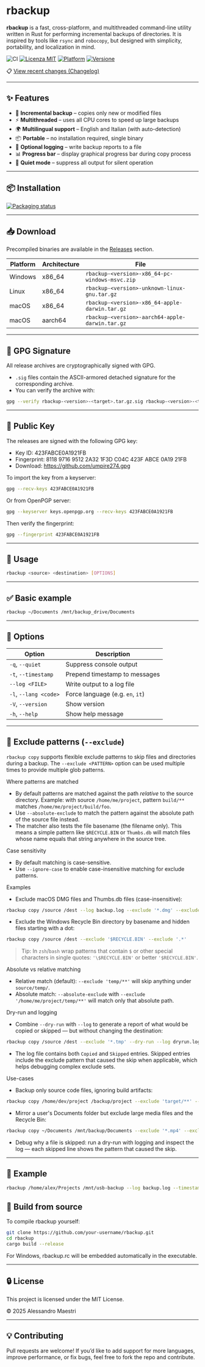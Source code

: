 # rbackup

**rbackup** is a fast, cross-platform, and multithreaded command-line utility written in Rust for performing incremental backups of directories. It is inspired by tools like `rsync` and `robocopy`, but designed with simplicity, portability, and localization in mind.

![CI](https://github.com/umpire274/rbackup/actions/workflows/ci.yml/badge.svg)
[![Licenza MIT](https://img.shields.io/badge/license-MIT-green.svg)](LICENSE)
[![Platform](https://img.shields.io/badge/platform-Windows%20%7C%20Linux%20%7C%20macOS%20Intel%20%7C%20macOS%20Apple%20Silicon-blue)](https://github.com/umpire274/rBackup/releases)
[![Versione](https://img.shields.io/badge/version-0.5.1-orange)](https://github.com/umpire274/rbackup/releases)

📋 [View recent changes (Changelog)](CHANGELOG.md)

---

## ✨ Features

- 🚀 **Incremental backup** – copies only new or modified files
- ⚡ **Multithreaded** – uses all CPU cores to speed up large backups
- 🌍 **Multilingual support** – English and Italian (with auto-detection)
- 📦 **Portable** – no installation required, single binary
- 🧾 **Optional logging** – write backup reports to a file
- 📊 **Progress bar** – display graphical progress bar during copy process
- 🤫 **Quiet mode** – suppress all output for silent operation

---

## 📦 Installation

[![Packaging status](https://repology.org/badge/vertical-allrepos/rbackup.svg)](https://repology.org/project/rbackup/versions)

---

## 📥 Download

Precompiled binaries are available in the [Releases](https://github.com/umpire274/rbackup/releases) section.

| Platform | Architecture | File |
|----------|--------------|------|
| Windows  | x86_64       | `rbackup-<version>-x86_64-pc-windows-msvc.zip` |
| Linux    | x86_64       | `rbackup-<version>-unknown-linux-gnu.tar.gz` |
| macOS    | x86_64       | `rbackup-<version>-x86_64-apple-darwin.tar.gz` |
| macOS    | aarch64      | `rbackup-<version>-aarch64-apple-darwin.tar.gz` |

---

## 🔐 GPG Signature

All release archives are cryptographically signed with GPG.

- `.sig` files contain the ASCII-armored detached signature for the corresponding archive.
- You can verify the archive with:

```bash
gpg --verify rbackup-<version>-<target>.tar.gz.sig rbackup-<version>-<target>.tar.gz
```

---

## 🔑 Public Key

The releases are signed with the following GPG key:

* Key ID: 423FABCE0A1921FB
* Fingerprint: 8118 9716 9512 2A32 1F3D C04C 423F ABCE 0A19 21FB
* Download: https://github.com/umpire274.gpg

To import the key from a keyserver:

```sh
gpg --recv-keys 423FABCE0A1921FB
```

Or from OpenPGP server:

```sh
gpg --keyserver keys.openpgp.org --recv-keys 423FABCE0A1921FB
```

Then verify the fingerprint:

```sh
gpg --fingerprint 423FABCE0A1921FB
```

---

## 🚀 Usage

```sh
rbackup <source> <destination> [OPTIONS]
```

---

## ✅ Basic example

```sh
rbackup ~/Documents /mnt/backup_drive/Documents
```

---

## 🧩 Options

| Option                | Description                      |
| --------------------- | -------------------------------- |
| `-q`, `--quiet`       | Suppress console output          |
| `-t`, `--timestamp`   | Prepend timestamp to messages    |
| `--log <FILE>`        | Write output to a log file       |
| `-l`, `--lang <code>` | Force language (e.g. `en`, `it`) |
| `-V`, `--version`     | Show version                     |
| `-h`, `--help`        | Show help message                |


---

## 🔎 Exclude patterns (`--exclude`)

`rbackup copy` supports flexible exclude patterns to skip files and directories during a backup. The `--exclude <PATTERN>` option can be used multiple times to provide multiple glob patterns.

Where patterns are matched

- By default patterns are matched against the path *relative* to the source directory. Example: with source `/home/me/project`, pattern `build/**` matches `/home/me/project/build/foo`.
- Use `--absolute-exclude` to match the pattern against the absolute path of the source file instead.
- The matcher also tests the file basename (the filename only). This means a simple pattern like `$RECYCLE.BIN` or `Thumbs.db` will match files whose name equals that string anywhere in the source tree.

Case sensitivity

- By default matching is case-sensitive.
- Use `--ignore-case` to enable case-insensitive matching for exclude patterns.

Examples

- Exclude macOS DMG files and Thumbs.db files (case-insensitive):

```bash
rbackup copy /source /dest --log backup.log --exclude '*.dmg' --exclude 'Thumbs.db' --ignore-case
```

- Exclude the Windows Recycle Bin directory by basename and hidden files starting with a dot:

```bash
rbackup copy /source /dest --exclude '$RECYCLE.BIN' --exclude '.*'
```

> Tip: In `zsh`/`bash` wrap patterns that contain `$` or other special characters in single quotes: `'\$RECYCLE.BIN'` or better `'$RECYCLE.BIN'`.

Absolute vs relative matching

- Relative match (default): `--exclude 'temp/**'` will skip anything under `source/temp/`.
- Absolute match: `--absolute-exclude` with `--exclude '/home/me/project/temp/**'` will match only that absolute path.

Dry-run and logging

- Combine `--dry-run` with `--log` to generate a report of what would be copied or skipped — but without changing the destination:

```bash
rbackup copy /source /dest --exclude '*.tmp' --dry-run --log dryrun.log
```

- The log file contains both `Copied` and `Skipped` entries. Skipped entries include the exclude pattern that caused the skip when applicable, which helps debugging complex exclude sets.

Use-cases

- Backup only source code files, ignoring build artifacts:

```bash
rbackup copy /home/dev/project /backup/project --exclude 'target/**' --exclude '*.o' --exclude '*.class'
```

- Mirror a user's Documents folder but exclude large media files and the Recycle Bin:

```bash
rbackup copy ~/Documents /mnt/backup/Documents --exclude '*.mp4' --exclude '$RECYCLE.BIN' --exclude 'Thumbs.db' --ignore-case
```

- Debug why a file is skipped: run a dry-run with logging and inspect the log — each skipped line shows the pattern that caused the skip.


---

## 📝 Example

```sh
rbackup /home/alex/Projects /mnt/usb-backup --log backup.log --timestamp
```

## 🧪 Build from source

To compile rbackup yourself:

```sh
git clone https://github.com/your-username/rbackup.git
cd rbackup
cargo build --release
```

For Windows, rbackup.rc will be embedded automatically in the executable.

---

## 🔒 License

This project is licensed under the MIT License.

© 2025 Alessandro Maestri

---

## 💡 Contributing

Pull requests are welcome! If you’d like to add support for more languages, improve performance, or fix bugs, feel free to fork the repo and contribute.
